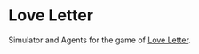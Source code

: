 # Love Letter
Simulator and Agents for the game of [Love Letter](https://www.boardgamegeek.com/boardgame/129622/love-letter).
